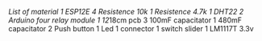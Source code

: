 *List of material
1 ESP12E
4 Resistence 10k
1 Resistence 4.7k
1 DHT22
2 Arduino four relay module
1 12*18cm pcb 
3 100mF capacitator
1 480mF capacitator
2 Push button
1 Led
1 connector
1 switch slider
1 LM1117T 3.3v

